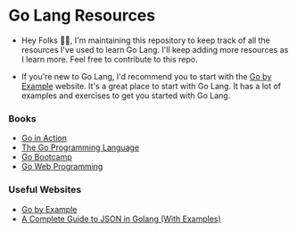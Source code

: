 # Go Lang Resources

- Hey Folks 🖐🏻, I'm maintaining this repository to keep track of all the resources I've used to learn Go Lang. I'll keep adding more resources as I learn more. Feel free to contribute to this repo.

- If you're new to Go Lang, I'd recommend you to start with the [Go by Example](https://gobyexample.com/) website. It's a great place to start with Go Lang. It has a lot of examples and exercises to get you started with Go Lang. 

### Books
- [Go in Action](https://www.manning.com/books/go-in-action)
- [The Go Programming Language](https://www.amazon.com/Programming-Language-Addison-Wesley-Professional-Computing/dp/0134190440)
- [Go Bootcamp](https://www.amazon.com/Go-Bootcamp-Quick-Start-Programming/dp/1680500524)
- [Go Web Programming](https://www.amazon.com/Go-Web-Programming-Scott-McKinney/dp/1617291781)

### Useful Websites
- [Go by Example](https://gobyexample.com/)
- [A Complete Guide to JSON in Golang (With Examples)](https://www.sohamkamani.com/golang/json/)